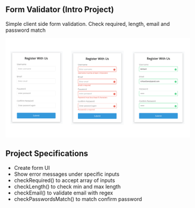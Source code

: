 ## Form Validator (Intro Project)

Simple client side form validation. Check required, length, email and password match

![Screenshot](screenshot.png)

## Project Specifications

- Create form UI
- Show error messages under specific inputs
- checkRequired() to accept array of inputs
- checkLength() to check min and max length
- checkEmail() to validate email with regex
- checkPasswordsMatch() to match confirm password
